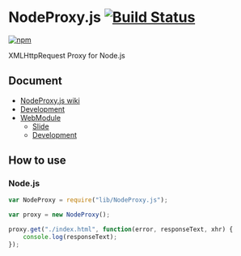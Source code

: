 # NodeProxy.js [![Build Status](https://travis-ci.org/uupaa/NodeProxy.js.png)](http://travis-ci.org/uupaa/NodeProxy.js)

[![npm](https://nodei.co/npm/uupaa.nodeproxy.js.png?downloads=true&stars=true)](https://nodei.co/npm/uupaa.nodeproxy.js/)

XMLHttpRequest Proxy for Node.js

## Document

- [NodeProxy.js wiki](https://github.com/uupaa/NodeProxy.js/wiki/NodeProxy)
- [Development](https://github.com/uupaa/WebModule/wiki/Development)
- [WebModule](https://github.com/uupaa/WebModule)
    - [Slide](http://uupaa.github.io/Slide/slide/WebModule/index.html)
    - [Development](https://github.com/uupaa/WebModule/wiki/Development)

## How to use

### Node.js

```js
var NodeProxy = require("lib/NodeProxy.js");

var proxy = new NodeProxy();

proxy.get("./index.html", function(error, responseText, xhr) {
    console.log(responseText);
});
```
